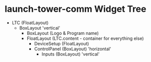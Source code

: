 # launch-tower-comm Widget Tree

* LTC (FloatLayout)
    * BoxLayout 'vertical'
        * BoxLayout (Logo & Program name)
        * FloatLayout (LTC.content - container for everything else)
            * DeviceSetup (FloatLayout)
            * ControlPanel (BoxLayout) 'horizontal'
                * Inputs (BoxLayout) 'vertical'



